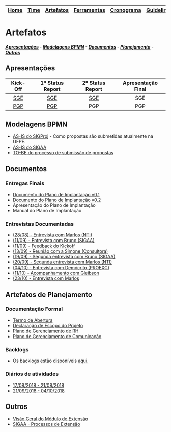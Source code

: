 | [Home](https://github.com/ricarthlima/plano_impantacao_extensao) | [Time](https://github.com/ricarthlima/plano_impantacao_extensao/blob/master/pages/time.md) | [Artefatos]() | [Ferramentas](https://github.com/ricarthlima/plano_impantacao_extensao/blob/master/pages/ferramentas.md) | [Cronograma](https://github.com/ricarthlima/plano_impantacao_extensao/blob/master/pages/cronograma.md) | [Guidelines](https://github.com/ricarthlima/plano_implantacao_extensao/blob/master/pages/guidelines.md) |
|-|-|-|-|-|-|

# Artefatos
##### [Apresentações](#apresentações) - [Modelagens BPMN](#modelagens-bpmn) - [Documentos](#documentos) - [Planejamento](#artefatos-de-planejamento) - [Outros](#outros)
## Apresentações
|Kick-Off|1º Status Report|2º Status Report|Apresentação Final|
|:------:|:--------------:|:--------------:|:----------------:|
|[SGE](https://github.com/ricarthlima/plano_implantacao_extensao/blob/master/artefatos/apresenta%C3%A7%C3%B5es/%5B01%5D%20Kick-Off.pdf)| [SGE](https://github.com/ricarthlima/plano_implantacao_extensao/blob/master/artefatos/apresenta%C3%A7%C3%B5es/%5B02%5D%201%C2%BA%20Status%20report.pdf)|[SGE](https://github.com/ricarthlima/plano_implantacao_extensao/blob/master/artefatos/apresenta%C3%A7%C3%B5es/%5B03%5D%202%C2%BA%20Status%20report.pdf)|SGE|
|[PGP](https://github.com/ricarthlima/plano_implantacao_extensao/blob/master/artefatos/apresenta%C3%A7%C3%B5es/%5BPGP%5D-Apresenta%C3%A7%C3%A3o%20do%20Kick-off.pdf)|[PGP](https://github.com/ricarthlima/plano_implantacao_extensao/blob/master/artefatos/apresenta%C3%A7%C3%B5es/%5BPGP%5D-1%C2%BA%20Status%20Report.pdf)|PGP|PGP|
## Modelagens BPMN
- [AS-IS do SIGProj](https://drive.google.com/drive/folders/1ogGXk2yVvqusab61xVpVcqCZjHJkRA3v?usp=sharing) - Como propostas são submetidas atualmente na UFPE.
- [AS-IS do SIGAA](https://drive.google.com/drive/folders/1Ey7f4voDveOqnAMAzoobxxfiOuUt5982?usp=sharing)
- [TO-BE do processo de submissão de propostas](https://drive.google.com/drive/folders/1l8zLRfIqaKlvE3KhbwFNQ9L5AdcbYkZc?usp=sharing)

## Documentos

### Entregas Finais
- [Documento do Plano de Implantação v0.1](https://github.com/ricarthlima/plano_implantacao_extensao/blob/master/artefatos/documentos/entregas_finais/plano_de_implantacao_extensao_v0.1.pdf)
- [Documento do Plano de Implantação v0.2](https://github.com/ricarthlima/plano_implantacao_extensao/blob/master/artefatos/documentos/entregas_finais/plano_de_implantacao_v0.2.pdf)
- Apresentação do Plano de Implantação
- Manual do Plano de Implantação 

### Entrevistas Documentadas
- [(28/08) - Entrevista com Marlos (NTI)](https://github.com/ricarthlima/plano_implantacao_extensao/tree/master/artefatos/documentos/entrevistas/%5B08-28%5D-Entrevista_Marlos)
- [(11/09) - Entrevista com Bruno (SIGAA)](https://github.com/ricarthlima/plano_implantacao_extensao/tree/master/artefatos/documentos/entrevistas/%5B09-11%5D-Entrevista_Bruno)
- [(11/09) - Feedback do Kickoff](https://github.com/ricarthlima/plano_implantacao_extensao/tree/master/artefatos/documentos/entrevistas/%5B09-11%5D-Feedback_Kick-off)
- [(13/09) - Reunião com a Simone (Consultora)](https://github.com/ricarthlima/plano_implantacao_extensao/tree/master/artefatos/documentos/entrevistas/%5B09-13%5D-Feedback_Kick-off_Simone)
- [(19/09) - Segunda entrevista com Bruno (SIGAA)](https://github.com/ricarthlima/plano_implantacao_extensao/blob/master/artefatos/documentos/entrevistas/%5B09_19%5D%20Segundo%20contato%20com%20Bruno.docx)
- [(20/09) - Segunda entrevista com Marlos (NTI)](https://github.com/ricarthlima/plano_implantacao_extensao/tree/master/artefatos/documentos/entrevistas/%5B09-20%5D-Segunda_Entrevista_Marlos)
- [(04/10) - Entrevista com Demócrito (PROEXC)](https://github.com/ricarthlima/plano_implantacao_extensao/tree/master/artefatos/documentos/entrevistas/%5B10-04%5D-Entrevista_Dem%C3%B3crito-(Coordenador%20proexc))
- [(11/10) - Acompanhamento com Gleibson](https://github.com/ricarthlima/plano_implantacao_extensao/tree/master/artefatos/documentos/entrevistas/%5B10-11%5D-Acompanhamento_Gleibson)
- [(23/10) - Entrevista com Marlos](https://github.com/ricarthlima/plano_implantacao_extensao/tree/master/artefatos/documentos/entrevistas/%5B10-23%5D-Feedback_Marlos)

## Artefatos de Planejamento
### Documentação Formal
- [Termo de Abertura](https://github.com/ricarthlima/plano_implantacao_extensao/blob/master/artefatos/documentos/planejamento/%5BEO%5D%20Termo%20de%20abertura.pdf)
- [Declaração de Escopo do Projeto](https://github.com/ricarthlima/plano_implantacao_extensao/blob/master/artefatos/documentos/planejamento/%5BEO%5D%20Declara%C3%A7%C3%A3o%20de%20Escopo%20do%20Projeto.pdf)
- [Plano de Gerenciamento de RH](https://github.com/ricarthlima/plano_implantacao_extensao/blob/master/artefatos/documentos/planejamento/%5BEO%5D%20Plano%20de%20Gerenciamento%20de%20Recursos%20Humanos.pdf)
- [Plano de Gerenciamento de Comunicação](https://github.com/ricarthlima/plano_implantacao_extensao/blob/master/artefatos/documentos/planejamento/%5BEO%5D%20Plano%20de%20Gerenciamento%20das%20Comunica%C3%A7%C3%B5es.pdf)

### Backlogs
- Os backlogs estão disponíveis [aqui.](http://www.equipeone.com.br/extensao/backlog)  

### Diários de atividades
- [17/08/2018 - 21/08/2018](https://docs.google.com/document/d/1p6EftRpvFybZagl0a_yejEfk1oa-4S-rt-3Qy5P7dhI/edit?usp=sharing)
- [21/09/2018 - 04/10/2018](https://docs.google.com/document/d/1xOkeoaQqWZrJne1VzxdVa9CtUmiXxb32jPKdqH0VHvY/edit?usp=sharing)


## Outros
- [Visão Geral do Módulo de Extensão](https://github.com/ricarthlima/plano_implantacao_extensao/blob/master/artefatos/documentos/visao-geral-extensao.pdf)
- [SIGAA - Processos de Extensão](https://github.com/ricarthlima/plano_implantacao_extensao/blob/master/artefatos/documentos/sigaa-extensao-processo.pdf)
